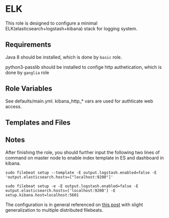 ELK
=========

This role is designed to configure a minimal ELK(elasticsearch+logstash+kibana) stack for logging system.

Requirements
------------

Java 8 should be installed, which is done by `basic` role.

python3-passlib should be installed to confige http authetication, which is done by `ganglia` role

Role Variables
--------------

See defaults/main.yml. kibana_http_* vars are used for authticate web access.

Templates and Files
--------------

Notes
--------------

After finishing the role, you should further input the following two lines of command on master node to enable index template in ES and dashboard in kibana.

`sudo filebeat setup --template -E output.logstash.enabled=false -E 'output.elasticsearch.hosts=["localhost:9200"]'`

`sudo filebeat setup -e -E output.logstash.enabled=false -E output.elasticsearch.hosts=['localhost:9200'] -E setup.kibana.host=localhost:5601`

The configuration is in general referenced on [this post](https://www.digitalocean.com/community/tutorials/how-to-install-elasticsearch-logstash-and-kibana-elastic-stack-on-ubuntu-18-04#step-3-%E2%80%94-installing-and-configuring-logstash) with slight generalization to multiple distributed filebeats.